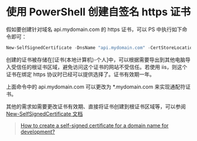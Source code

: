 # 使用 PowerShell 创建自签名 https 证书

假如要创建针对域名 api.mydomain.com 的 https 证书，可以 PS 中执行如下命令即可：

```powershell
New-SelfSignedCertificate -DnsName "api.mydomain.com" -CertStoreLocation "cert:\LocalMachine\My" -NotAfter (Get-Date).AddYears(1)
```
创建的证书被存储在[证书(本地计算机)-个人]中，可以根据需要导出到其他电脑导入受信任的根证书区域，避免访问这个证书的网站不受信任。若使用 iis，则这个证书在绑定 https 协议时已经可以提供选择了。证书有效期一年。

上面命令中的 api.mydomain.com 可以更改为 *.mydomain.com 来实现通配符证书。

其他的需求如需要更改证书有效期、直接将证书创建到根证书区域等，可以参阅 [New-SelfSignedCertificate 文档](https://docs.microsoft.com/en-us/powershell/module/pkiclient/new-selfsignedcertificate?view=win10-ps)  


> [How to create a self-signed certificate for a domain name for development?](https://stackoverflow.com/a/27257921)